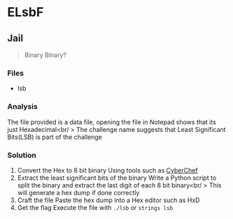# ELsbF
## Jail

> Binary Binary?

### Files
- lsb

### Analysis
The file provided is a data file, opening the file in Notepad shows that its just Hexadecimal<br/ >
The challenge name suggests that Least Significant Bits(LSB) is part of the challenge

### Solution
1. Convert the Hex to 8 bit binary
   Using tools such as [CyberChef](https://gchq.github.io/CyberChef/)
2. Extract the least significant bits of the binary
   Write a Python script to split the binary and extract the last digit of each 8 bit binary<br/ >
   This will generate a hex dump if done correctly
3. Craft the file
   Paste the hex dump into a Hex editor such as HxD
4. Get the flag
   Execute the file with ```./lsb``` or ```strings lsb```
